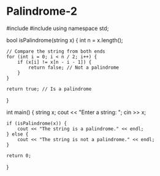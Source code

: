 # Palindrome-2
#include <iostream>
#include <string>
using namespace std;

bool isPalindrome(string x) {
    int n = x.length();

    // Compare the string from both ends
    for (int i = 0; i < n / 2; i++) {
        if (x[i] != x[n - i - 1]) {
            return false; // Not a palindrome
        }
    }

    return true; // Is a palindrome
}

int main() {
    string x;
    cout << "Enter a string: ";
    cin >> x;

    if (isPalindrome(x)) {
        cout << "The string is a palindrome." << endl;
    } else {
        cout << "The string is not a palindrome." << endl;
    }

    return 0;
}
